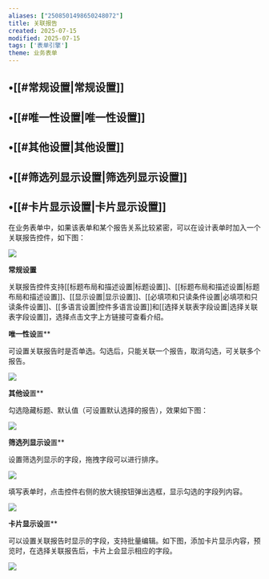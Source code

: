 ```yaml
---
aliases: ["2508501498650248072"]
title: 关联报告
created: 2025-07-15
modified: 2025-07-15
tags: ['表单引擎']
theme: 业务表单
---
```


## •[[#常规设置|常规设置]]

## •[[#唯一性设置|唯一性设置]]

## •[[#其他设置|其他设置]]

## •[[#筛选列显示设置|筛选列显示设置]]

## •[[#卡片显示设置|卡片显示设置]]

在业务表单中，如果该表单和某个报告关系比较紧密，可以在设计表单时加入一个关联报告控件，如下图：

![](2d6812128b2a6b3700296ae5da2f49f5.jpg)

**常规设置**

关联报告控件支持[[标题布局和描述设置|标题设置]]、[[标题布局和描述设置|标题布局和描述设置]]、[[显示设置|显示设置]]、[[必填项和只读条件设置|必填项和只读条件设置]]、[[多语言设置|控件多语言设置]]和[[选择关联表字段设置|选择关联表字段设置]]，选择点击文字上方链接可查看介绍。

**唯一性设**置**

可设置关联报告时是否单选。勾选后，只能关联一个报告，取消勾选，可关联多个报告。

![](ae628ea62802c36c18a387909d6d6368.jpg)

**其他设**置**

勾选隐藏标题、默认值（可设置默认选择的报告），效果如下图：

![](544af7c545f36151faac694815eeba1d.jpg)

**筛选列显示设**置**

设置筛选列显示的字段，拖拽字段可以进行排序。

![](78368b61116b9e5f932a0fdce1e8255d.jpg)

填写表单时，点击控件右侧的放大镜按钮弹出选框，显示勾选的字段列内容。

![](9d4ce616be731cf17282a3bb7b6cff8c.jpg)

**卡片显示设**置**

可以设置关联报告时显示的字段，支持批量编辑。如下图，添加卡片显示内容，预览时，在选择关联报告后，卡片上会显示相应的字段。

![](5f4b77f0290c8fd10b8acb355853aaf6.jpg)